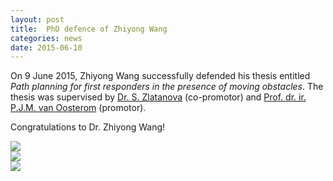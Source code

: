 ```yaml
---
layout: post
title:  PhD defence of Zhiyong Wang
categories: news
date: 2015-06-10
---
```


On 9 June 2015, Zhiyong Wang successfully defended his thesis entitled *Path planning for first responders in the presence of moving obstacles*. The thesis was supervised by [Dr. S. Zlatanova](http://3dgeoinfo.bk.tudelft.nl/szlatanova/) (co-promotor) and [Prof. dr. ir. P.J.M. van Oosterom](http://www.gdmc.nl/oosterom/) (promotor).

Congratulations to Dr. Zhiyong Wang!

<div class="row">
  <div class="col-sm-12 hidden-xs nopadding"><img class="img-responsive" src="{{ "/img/2015/zhiyong-defence-1.jpg" | prepend: site.baseurl }}" /></div>
  <div class="col-sm-12 hidden-xs nopadding"><img class="img-responsive" src="{{ "/img/2015/zhiyong-defence-2.jpg" | prepend: site.baseurl }}" /></div>
  <div class="col-sm-12 hidden-xs nopadding"><img class="img-responsive" src="{{ "/img/2015/zhiyong-defence-3.jpg" | prepend: site.baseurl }}" /></div>
</div>
